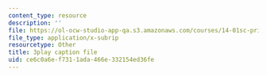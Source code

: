 ```yaml
---
content_type: resource
description: ''
file: https://ol-ocw-studio-app-qa.s3.amazonaws.com/courses/14-01sc-principles-of-microeconomics-fall-2011/ce6c0a6ef7311ada466e332154ed36fe_RFTa52F8YZ0.srt
file_type: application/x-subrip
resourcetype: Other
title: 3play caption file
uid: ce6c0a6e-f731-1ada-466e-332154ed36fe
---
```

